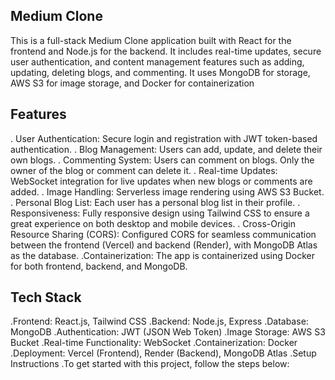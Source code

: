 ## Medium Clone

This is a full-stack Medium Clone application built with React for the frontend and Node.js for the backend. It includes real-time updates, secure user authentication, and content management features such as adding, updating, deleting blogs, and commenting. 
It uses MongoDB for storage, AWS S3 for image storage, and Docker for containerization


## Features
. User Authentication: Secure login and registration with JWT token-based authentication.
. Blog Management: Users can add, update, and delete their own blogs.
. Commenting System: Users can comment on blogs. Only the owner of the blog or comment can delete it.
. Real-time Updates: WebSocket integration for live updates when new blogs or comments are added.
. Image Handling: Serverless image rendering using AWS S3 Bucket.
. Personal Blog List: Each user has a personal blog list in their profile.
. Responsiveness: Fully responsive design using Tailwind CSS to ensure a great experience on both desktop and mobile devices.
. Cross-Origin Resource Sharing (CORS): Configured CORS for seamless communication between the frontend (Vercel) and backend (Render), with MongoDB Atlas as the database.
.Containerization: The app is containerized using Docker for both frontend, backend, and MongoDB.

## Tech Stack
.Frontend: React.js, Tailwind CSS
.Backend: Node.js, Express
.Database: MongoDB
.Authentication: JWT (JSON Web Token)
.Image Storage: AWS S3 Bucket
.Real-time Functionality: WebSocket
.Containerization: Docker
.Deployment: Vercel (Frontend), Render (Backend), MongoDB Atlas
.Setup Instructions
.To get started with this project, follow the steps below:

